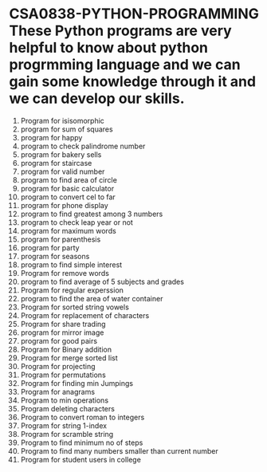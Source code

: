 # CSA0838-PYTHON-PROGRAMMING  These Python programs are very helpful to know about python progrmming language and we can gain some  knowledge through it and we can develop our skills.
1. Program for isisomorphic
2. program for sum of squares 
3. program for happy
4. program to check palindrome number
5. program for bakery sells
6. program for staircase
7. program for valid number
8. program to find area of circle
9. program for basic calculator
10. program to convert cel to far
11. program for phone display
12. program to find greatest among 3 numbers
13. program to check leap year or not
14. program for maximum words
15. program for parenthesis
16. program for party
17. program for seasons
18. program to find simple interest
19. Program for remove words
20. program to find average of 5 subjects and grades
21. Program for regular experssion
22. program to find the area of water container
25. Program for sorted string vowels
26. Program for replacement of characters
27. Program for share trading
28. program for mirror image
29. program for good pairs
30. Program for Binary addition
31. Program for merge sorted list
32. Program for projecting
33. Program for permutations
34. Program for finding min Jumpings
35. Program for anagrams
36. Program to min operations
37. Program deleting characters
38. Program to convert roman to integers
39. Program for string 1-index
40. Program for scramble string
41. Program to find minimum no of steps
42. Program to find many numbers smaller than current number
43. Program for student users in college
